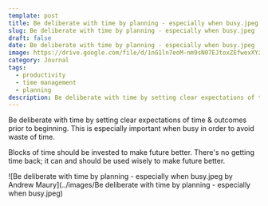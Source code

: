 ```yaml
---
template: post
title: Be deliberate with time by planning - especially when busy.jpeg
slug: Be deliberate with time by planning - especially when busy.jpeg
draft: false
date: Be deliberate with time by planning - especially when busy.jpeg
image: https://drive.google.com/file/d/1nG1ln7eoM-nm9sN07EJtoxZEfwexXYzm/preview?usp=drivesdk
category: Journal
tags:
  - productivity
  - time management
  - planning
description: Be deliberate with time by setting clear expectations of time & outcomes prior to beginning. This is especially important when busy in order to avoid waste of time. Blocks of time should be invested to make future better. There's no getting time back; it can and should be used wisely to make future better.
---
```

Be deliberate with time by setting clear expectations of time & outcomes prior to beginning. This is especially important when busy in order to avoid waste of time.

Blocks of time should be invested to make future better. There's no getting time back; it can and should be used wisely to make future better.

![Be deliberate with time by planning - especially when busy.jpeg by Andrew Maury](../images/Be deliberate with time by planning - especially when busy.jpeg)
